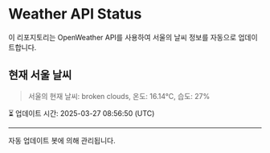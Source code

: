 
# Weather API Status

이 리포지토리는 OpenWeather API를 사용하여 서울의 날씨 정보를 자동으로 업데이트합니다.

## 현재 서울 날씨
> 서울의 현재 날씨: broken clouds, 온도: 16.14°C, 습도: 27%

⏳ 업데이트 시간: 2025-03-27 08:56:50 (UTC)

---
자동 업데이트 봇에 의해 관리됩니다.
